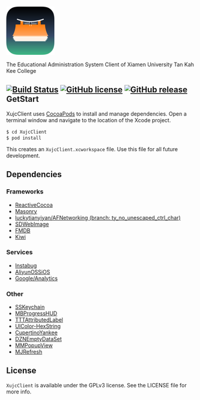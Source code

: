 ![XujcClient icon](README_RES/icon.png)

The Educational Administration System Client of Xiamen University Tan Kah Kee College

[![Build Status](https://travis-ci.org/luckytianyiyan/XujcIOSClient.svg?branch=develop)](https://travis-ci.org/luckytianyiyan/XujcIOSClient)
[![GitHub license](https://img.shields.io/github/license/luckytianyiyan/XujcIOSClient.svg)](http://www.gnu.org/licenses/gpl-3.0.html)
[![GitHub release](https://img.shields.io/github/tag/luckytianyiyan/XujcIOSClient.svg)](https://github.com/luckytianyiyan/XujcIOSClient/tags)
GetStart
---
XujcClient uses [CocoaPods](http://cocoapods.org/) to install and manage dependencies. Open a terminal window and navigate to the location of the Xcode project.

```
$ cd XujcClient
$ pod install
```

This creates an `XujcClient.xcworkspace` file. Use this file for all future development.

Dependencies
---
### Frameworks
- [ReactiveCocoa](https://github.com/ReactiveCocoa/ReactiveCocoa)
- [Masonry](https://github.com/SnapKit/Masonry)
- [luckytianyiyan/AFNetworking (branch: ty_no_unescaped_ctrl_char)](https://github.com/luckytianyiyan/AFNetworking/tree/ty_no_unescaped_ctrl_char)
- [SDWebImage](https://github.com/rs/SDWebImage)
- [FMDB](https://github.com/ccgus/fmdb)
- [Kiwi](https://github.com/kiwi-bdd/Kiwi)

### Services
- [Instabug](https://github.com/Instabug/Instabug-iOS.git)
- [AliyunOSSiOS](https://github.com/aliyun/aliyun-oss-ios-sdk)
- [Google/Analytics](https://www.google.com/analytics/)

### Other
- [SSKeychain](https://github.com/soffes/sskeychain)
- [MBProgressHUD](https://github.com/jdg/MBProgressHUD)
- [TTTAttributedLabel](https://github.com/TTTAttributedLabel/TTTAttributedLabel)
- [UIColor-HexString](https://github.com/kevinrenskers/UIColor-HexString)
- [CupertinoYankee](https://github.com/mattt/CupertinoYankee)
- [DZNEmptyDataSet](https://github.com/dzenbot/DZNEmptyDataSet)
- [MMPopupView](https://github.com/adad184/MMPopupView)
- [MJRefresh](https://github.com/CoderMJLee/MJRefresh)

License
---
`XujcClient` is available under the GPLv3 license. See the LICENSE file for more info.
